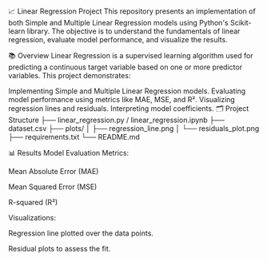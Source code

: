 📈 Linear Regression Project
This repository presents an implementation of both Simple and Multiple Linear Regression models using Python's Scikit-learn library. The objective is to understand the fundamentals of linear regression, evaluate model performance, and visualize the results.

📚 Overview
Linear Regression is a supervised learning algorithm used for predicting a continuous target variable based on one or more predictor variables. This project demonstrates:

Implementing Simple and Multiple Linear Regression models.
Evaluating model performance using metrics like MAE, MSE, and R².
Visualizing regression lines and residuals.
Interpreting model coefficients.
🗂️ Project Structure
├── linear_regression.py / linear_regression.ipynb ├── dataset.csv ├── plots/ │ ├── regression_line.png │ └── residuals_plot.png ├── requirements.txt └── README.md

📊 Results
Model Evaluation Metrics:

Mean Absolute Error (MAE)

Mean Squared Error (MSE)

R-squared (R²)

Visualizations:

Regression line plotted over the data points.

Residual plots to assess the fit.

